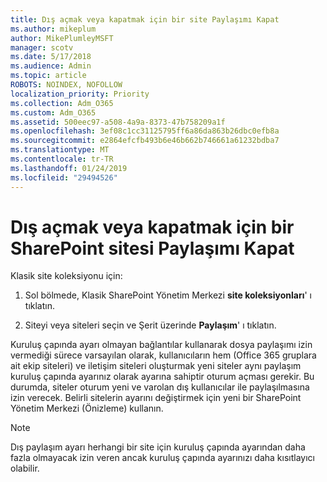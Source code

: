 ```yaml
---
title: Dış açmak veya kapatmak için bir site Paylaşımı Kapat
ms.author: mikeplum
author: MikePlumleyMSFT
manager: scotv
ms.date: 5/17/2018
ms.audience: Admin
ms.topic: article
ROBOTS: NOINDEX, NOFOLLOW
localization_priority: Priority
ms.collection: Adm_O365
ms.custom: Adm_O365
ms.assetid: 500eec97-a508-4a9a-8373-47b758209a1f
ms.openlocfilehash: 3ef08c1cc31125795ff6a86da863b26dbc0efb8a
ms.sourcegitcommit: e2864efcfb493b6e46b662b746661a61232bdba7
ms.translationtype: MT
ms.contentlocale: tr-TR
ms.lasthandoff: 01/24/2019
ms.locfileid: "29494526"
---
```

# <a name="turn-external-sharing-on-or-off-for-a-sharepoint-site"></a>Dış açmak veya kapatmak için bir SharePoint sitesi Paylaşımı Kapat

Klasik site koleksiyonu için:
  
1. Sol bölmede, Klasik SharePoint Yönetim Merkezi **site koleksiyonları**' ı tıklatın.
    
2. Siteyi veya siteleri seçin ve Şerit üzerinde **Paylaşım**' ı tıklatın.
    
Kuruluş çapında ayarı olmayan bağlantılar kullanarak dosya paylaşımı izin vermediği sürece varsayılan olarak, kullanıcıların hem (Office 365 gruplara ait ekip siteleri) ve iletişim siteleri oluşturmak yeni siteler aynı paylaşım kuruluş çapında ayarınız olarak ayarına sahiptir oturum açması gerekir. Bu durumda, siteler oturum yeni ve varolan dış kullanıcılar ile paylaşılmasına izin verecek. Belirli sitelerin ayarını değiştirmek için yeni bir SharePoint Yönetim Merkezi (Önizleme) kullanın.
  
> [!NOTE]
> Dış paylaşım ayarı herhangi bir site için kuruluş çapında ayarından daha fazla olmayacak izin veren ancak kuruluş çapında ayarınızı daha kısıtlayıcı olabilir. 
  

